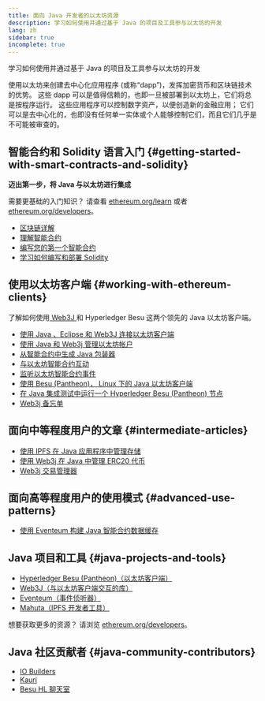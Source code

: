 ```yaml
---
title: 面向 Java 开发者的以太坊资源
description: 学习如何使用并通过基于 Java 的项目及工具参与以太坊的开发
lang: zh
sidebar: true
incomplete: true
---
```


<div class="featured">学习如何使用并通过基于 Java 的项目及工具参与以太坊的开发</div>

使用以太坊来创建去中心化应用程序 (或称“dapp”)，发挥加密货币和区块链技术的优势。 这些 dapp 可以是值得信赖的，也即一旦被部署到以太坊上，它们将总是按程序运行。 这些应用程序可以控制数字资产，以便创造新的金融应用； 它们可以是去中心化的，也即没有任何单一实体或个人能够控制它们，而且它们几乎是不可能被审查的。

## 智能合约和 Solidity 语言入门 {#getting-started-with-smart-contracts-and-solidity}

**迈出第一步，将 Java 与以太坊进行集成**

需要更基础的入门知识？ 请查看 [ethereum.org/learn](/learn/) 或者 [ethereum.org/developers](/developers/)。

- [区块链详解](https://kauri.io/article/d55684513211466da7f8cc03987607d5/blockchain-explained)
- [理解智能合约](https://kauri.io/article/e4f66c6079e74a4a9b532148d3158188/ethereum-101-part-5-the-smart-contract)
- [编写您的第一个智能合约](https://kauri.io/article/124b7db1d0cf4f47b414f8b13c9d66e2/remix-ide-your-first-smart-contract)
- [学习如何编写和部署 Solidity](https://kauri.io/article/973c5f54c4434bb1b0160cff8c695369/understanding-smart-contract-compilation-and-deployment)

## 使用以太坊客户端 {#working-with-ethereum-clients}

了解如何使用[ Web3J ](https://github.com/web3j/web3j)和 Hyperledger Besu 这两个领先的 Java 以太坊客户端。

- [使用 Java 、Eclipse 和 Web3J 连接以太坊客户端](https://kauri.io/article/b9eb647c47a546bc95693acc0be72546/connecting-to-an-ethereum-client-with-java-eclipse-and-web3j)
- [使用 Java 和 Web3j 管理以太坊帐户](https://kauri.io/article/925d923e12c543da9a0a3e617be963b4/manage-an-ethereum-account-with-java-and-web3j)
- [从智能合约中生成 Java 包装器](https://kauri.io/article/84475132317d4d6a84a2c42eb9348e4b/generate-a-java-wrapper-from-your-smart-contract)
- [与以太坊智能合约互动](https://kauri.io/article/14dc434d11ef4ee18bf7d57f079e246e/interacting-with-an-ethereum-smart-contract-in-java)
- [监听以太坊智能合约事件](https://kauri.io/article/760f495423db42f988d17b8c145b0874/listening-for-ethereum-smart-contract-events-in-java)
- [使用 Besu (Pantheon)， Linux 下的 Java 以太坊客户端](https://kauri.io/article/276dd27f1458443295eea58403fd6965/using-pantheon-the-java-ethereum-client-with-linux)
- [在 Java 集成测试中运行一个 Hyperledger Besu (Pantheon) 节点](https://kauri.io/article/7dc3ecc391e54f7b8cbf4e5fa0caf780/running-a-pantheon-node-in-java-integration-tests)
- [Web3j 备忘单](<https://kauri.io/web3j-cheat-sheet-(java-ethereum)/5dfa1ea941ac3d0001ce1d90/c>)

## 面向中等程度用户的文章 {#intermediate-articles}

- [使用 IPFS 在 Java 应用程序中管理存储](https://kauri.io/article/3e8494f4f56f48c4bb77f1f925c6d926/managing-storage-in-a-java-application-with-ipfs)
- [使用 Web3j 在 Java 中管理 ERC20 代币](https://kauri.io/article/d13e911bbf624108b1d5718175a5e0a0/manage-erc20-tokens-in-java-with-web3j)
- [Web3j 交易管理器](https://kauri.io/article/4cb780bb4d0846438d11885a25b6d7e7/web3j-transaction-managers)

## 面向高等程度用户的使用模式 {#advanced-use-patterns}

- [使用 Eventeum 构建 Java 智能合约数据缓存](https://kauri.io/article/fe81ee9612eb4e5a9ab72790ef24283d/using-eventeum-to-build-a-java-smart-contract-data-cache)

## Java 项目和工具 {#java-projects-and-tools}

- [Hyperledger Besu (Pantheon)（以太坊客户端）](https://docs.pantheon.pegasys.tech/en/stable/)
- [Web3J（与以太坊客户端交互的库）](https://github.com/web3j/web3j)
- [Eventeum（事件侦听器）](https://github.com/ConsenSys/eventeum)
- [Mahuta（IPFS 开发者工具）](https://github.com/ConsenSys/mahuta)

想要获取更多的资源？ 请浏览 [ethereum.org/developers](/developers/)。

## Java 社区贡献者 {#java-community-contributors}

- [IO Builders](https://io.builders)
- [Kauri](https://kauri.io)
- [Besu HL 聊天室](https://chat.hyperledger.org/channel/besu)
